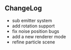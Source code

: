 ## ChangeLog

* sub emitter system
* add rotation support
* fix noise position bugs
* add a new renderer mode
* refine particle scene